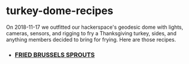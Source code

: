 # turkey-dome-recipes
On 2018-11-17 we outfitted our hackerspace's geodesic dome with lights, cameras, sensors, and rigging to fry a Thanksgiving turkey, sides, and anything members decided to bring for frying. Here are those recipes.

 * ### [FRIED BRUSSELS SPROUTS](recipes/fried-brussels-sprouts.md "fried brussels sprouts recipe")
